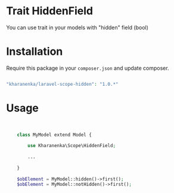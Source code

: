 # Trait HiddenField
 
 You can use trait in your models with "hidden" field (bool)
 
# Installation
Require this package in your `composer.json` and update composer.
 
```php

"kharanenka/laravel-scope-hidden": "1.0.*"

```

# Usage

```php

    
    class MyModel extend Model {
    
        use Kharanenka\Scope\HiddenField;
    
        ...
    
    }
    
    $obElement = MyModel::hidden()->first();
    $obElement = MyModel::notHidden()->first();
    
```